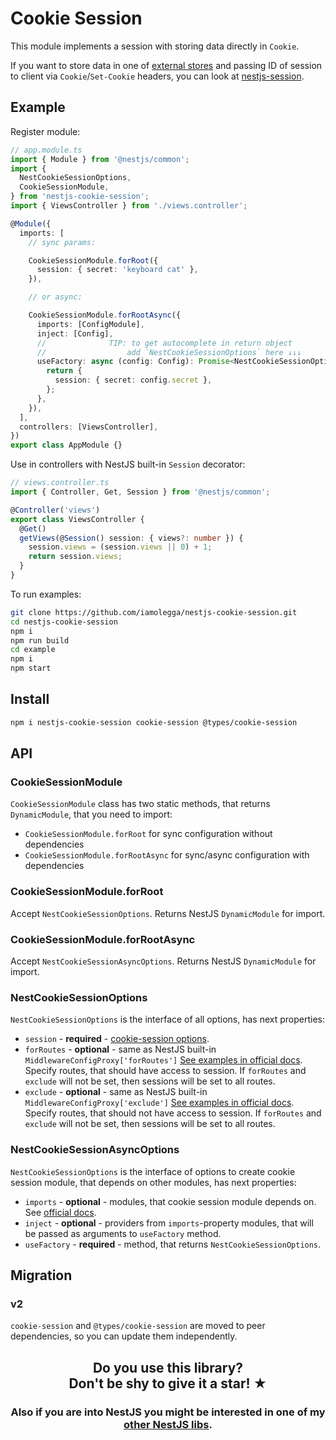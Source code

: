 # Cookie Session

This module implements a session with storing data directly in `Cookie`.

If you want to store data in one of [external stores](https://github.com/expressjs/session#compatible-session-stores)
and passing ID of session to client via `Cookie`/`Set-Cookie` headers, you can look
at [nestjs-session](https://github.com/iamolegga/nestjs-session).

## Example

Register module:

```ts
// app.module.ts
import { Module } from '@nestjs/common';
import {
  NestCookieSessionOptions,
  CookieSessionModule,
} from 'nestjs-cookie-session';
import { ViewsController } from './views.controller';

@Module({
  imports: [
    // sync params:

    CookieSessionModule.forRoot({
      session: { secret: 'keyboard cat' },
    }),

    // or async:

    CookieSessionModule.forRootAsync({
      imports: [ConfigModule],
      inject: [Config],
      //              TIP: to get autocomplete in return object
      //                  add `NestCookieSessionOptions` here ↓↓↓
      useFactory: async (config: Config): Promise<NestCookieSessionOptions> => {
        return {
          session: { secret: config.secret },
        };
      },
    }),
  ],
  controllers: [ViewsController],
})
export class AppModule {}
```

Use in controllers with NestJS built-in `Session` decorator:

```ts
// views.controller.ts
import { Controller, Get, Session } from '@nestjs/common';

@Controller('views')
export class ViewsController {
  @Get()
  getViews(@Session() session: { views?: number }) {
    session.views = (session.views || 0) + 1;
    return session.views;
  }
}
```

To run examples:

```sh
git clone https://github.com/iamolegga/nestjs-cookie-session.git
cd nestjs-cookie-session
npm i
npm run build
cd example
npm i
npm start
```

## Install

```sh
npm i nestjs-cookie-session cookie-session @types/cookie-session
```

## API

### CookieSessionModule

`CookieSessionModule` class has two static methods, that returns `DynamicModule`, that you need to import:

- `CookieSessionModule.forRoot` for sync configuration without dependencies
- `CookieSessionModule.forRootAsync` for sync/async configuration with dependencies

### CookieSessionModule.forRoot

Accept `NestCookieSessionOptions`. Returns NestJS `DynamicModule` for import.

### CookieSessionModule.forRootAsync

Accept `NestCookieSessionAsyncOptions`. Returns NestJS `DynamicModule` for import.

### NestCookieSessionOptions

`NestCookieSessionOptions` is the interface of all options, has next properties:

- `session` - **required** - [cookie-session options](https://github.com/expressjs/cookie-session#options).
- `forRoutes` - **optional** - same as NestJS
  built-in `MiddlewareConfigProxy['forRoutes']` [See examples in official docs](https://docs.nestjs.com/middleware#applying-middleware).
  Specify routes, that should have access to session. If `forRoutes` and `exclude` will not be set, then sessions will
  be set to all routes.
- `exclude` - **optional** - same as NestJS
  built-in `MiddlewareConfigProxy['exclude']` [See examples in official docs](https://docs.nestjs.com/middleware#applying-middleware).
  Specify routes, that should not have access to session. If `forRoutes` and `exclude` will not be set, then sessions
  will be set to all routes.

### NestCookieSessionAsyncOptions

`NestCookieSessionOptions` is the interface of options to create cookie session module, that depends on other modules,
has next properties:

- `imports` - **optional** - modules, that cookie session module depends on.
  See [official docs](https://docs.nestjs.com/modules).
- `inject` - **optional** - providers from `imports`-property modules, that will be passed as arguments to `useFactory`
  method.
- `useFactory` - **required** - method, that returns `NestCookieSessionOptions`.

## Migration

### v2

`cookie-session` and `@types/cookie-session` are moved to peer dependencies, so you can update them independently.

<h2 align="center">Do you use this library?<br/>Don't be shy to give it a star! ★</h2>

<h3 align="center">Also if you are into NestJS you might be interested in one of my <a href="https://github.com/iamolegga#nestjs">other NestJS libs</a>.</h3>